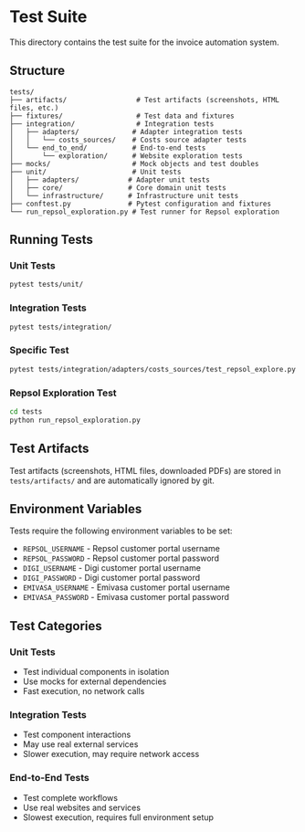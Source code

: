 # Test Suite

This directory contains the test suite for the invoice automation system.

## Structure

```
tests/
├── artifacts/                 # Test artifacts (screenshots, HTML files, etc.)
├── fixtures/                  # Test data and fixtures
├── integration/               # Integration tests
│   ├── adapters/             # Adapter integration tests
│   │   └── costs_sources/    # Costs source adapter tests
│   └── end_to_end/           # End-to-end tests
│       └── exploration/      # Website exploration tests
├── mocks/                    # Mock objects and test doubles
├── unit/                     # Unit tests
│   ├── adapters/            # Adapter unit tests
│   ├── core/                # Core domain unit tests
│   └── infrastructure/      # Infrastructure unit tests
├── conftest.py              # Pytest configuration and fixtures
└── run_repsol_exploration.py # Test runner for Repsol exploration
```

## Running Tests

### Unit Tests
```bash
pytest tests/unit/
```

### Integration Tests
```bash
pytest tests/integration/
```

### Specific Test
```bash
pytest tests/integration/adapters/costs_sources/test_repsol_explore.py
```

### Repsol Exploration Test
```bash
cd tests
python run_repsol_exploration.py
```

## Test Artifacts

Test artifacts (screenshots, HTML files, downloaded PDFs) are stored in `tests/artifacts/` and are automatically ignored by git.

## Environment Variables

Tests require the following environment variables to be set:

- `REPSOL_USERNAME` - Repsol customer portal username
- `REPSOL_PASSWORD` - Repsol customer portal password
- `DIGI_USERNAME` - Digi customer portal username
- `DIGI_PASSWORD` - Digi customer portal password
- `EMIVASA_USERNAME` - Emivasa customer portal username
- `EMIVASA_PASSWORD` - Emivasa customer portal password

## Test Categories

### Unit Tests
- Test individual components in isolation
- Use mocks for external dependencies
- Fast execution, no network calls

### Integration Tests
- Test component interactions
- May use real external services
- Slower execution, may require network access

### End-to-End Tests
- Test complete workflows
- Use real websites and services
- Slowest execution, requires full environment setup
